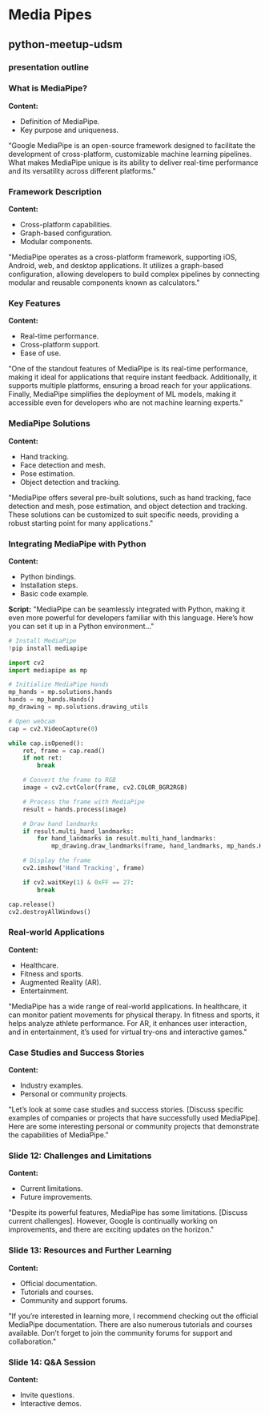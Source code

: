 # Media Pipes

## python-meetup-udsm
### presentation outline

### What is MediaPipe?
**Content:**
- Definition of MediaPipe.
- Key purpose and uniqueness.

"Google MediaPipe is an open-source framework designed to facilitate the development of cross-platform, customizable machine learning pipelines. What makes MediaPipe unique is its ability to deliver real-time performance and its versatility across different platforms."

### Framework Description
**Content:**
- Cross-platform capabilities.
- Graph-based configuration.
- Modular components.

"MediaPipe operates as a cross-platform framework, supporting iOS, Android, web, and desktop applications. It utilizes a graph-based configuration, allowing developers to build complex pipelines by connecting modular and reusable components known as calculators."

### Key Features
**Content:**
- Real-time performance.
- Cross-platform support.
- Ease of use.

"One of the standout features of MediaPipe is its real-time performance, making it ideal for applications that require instant feedback. Additionally, it supports multiple platforms, ensuring a broad reach for your applications. Finally, MediaPipe simplifies the deployment of ML models, making it accessible even for developers who are not machine learning experts."

### MediaPipe Solutions
**Content:**
- Hand tracking.
- Face detection and mesh.
- Pose estimation.
- Object detection and tracking.

"MediaPipe offers several pre-built solutions, such as hand tracking, face detection and mesh, pose estimation, and object detection and tracking. These solutions can be customized to suit specific needs, providing a robust starting point for many applications."

### Integrating MediaPipe with Python
**Content:**
- Python bindings.
- Installation steps.
- Basic code example.

**Script:**
"MediaPipe can be seamlessly integrated with Python, making it even more powerful for developers familiar with this language. Here’s how you can set it up in a Python environment..."
```python
# Install MediaPipe
!pip install mediapipe
```

```python
import cv2
import mediapipe as mp

# Initialize MediaPipe Hands
mp_hands = mp.solutions.hands
hands = mp_hands.Hands()
mp_drawing = mp.solutions.drawing_utils

# Open webcam
cap = cv2.VideoCapture(0)

while cap.isOpened():
    ret, frame = cap.read()
    if not ret:
        break

    # Convert the frame to RGB
    image = cv2.cvtColor(frame, cv2.COLOR_BGR2RGB)

    # Process the frame with MediaPipe
    result = hands.process(image)

    # Draw hand landmarks
    if result.multi_hand_landmarks:
        for hand_landmarks in result.multi_hand_landmarks:
            mp_drawing.draw_landmarks(frame, hand_landmarks, mp_hands.HAND_CONNECTIONS)

    # Display the frame
    cv2.imshow('Hand Tracking', frame)

    if cv2.waitKey(1) & 0xFF == 27:
        break

cap.release()
cv2.destroyAllWindows()
```

### Real-world Applications
**Content:**
- Healthcare.
- Fitness and sports.
- Augmented Reality (AR).
- Entertainment.

"MediaPipe has a wide range of real-world applications. In healthcare, it can monitor patient movements for physical therapy. In fitness and sports, it helps analyze athlete performance. For AR, it enhances user interaction, and in entertainment, it’s used for virtual try-ons and interactive games."

### Case Studies and Success Stories
**Content:**
- Industry examples.
- Personal or community projects.

"Let’s look at some case studies and success stories. [Discuss specific examples of companies or projects that have successfully used MediaPipe]. Here are some interesting personal or community projects that demonstrate the capabilities of MediaPipe."

### Slide 12: Challenges and Limitations
**Content:**
- Current limitations.
- Future improvements.

"Despite its powerful features, MediaPipe has some limitations. [Discuss current challenges]. However, Google is continually working on improvements, and there are exciting updates on the horizon."

### Slide 13: Resources and Further Learning
**Content:**
- Official documentation.
- Tutorials and courses.
- Community and support forums.

"If you’re interested in learning more, I recommend checking out the official MediaPipe documentation. There are also numerous tutorials and courses available. Don’t forget to join the community forums for support and collaboration."

### Slide 14: Q&A Session
**Content:**
- Invite questions.
- Interactive demos.
